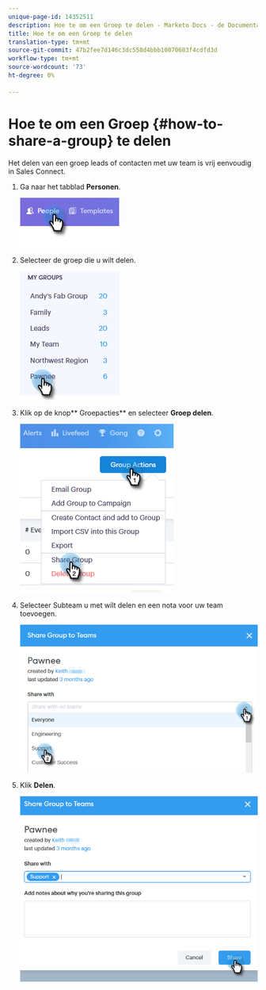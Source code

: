 ```yaml
---
unique-page-id: 14352511
description: Hoe te om een Groep te delen - Marketo Docs - de Documentatie van het Product
title: Hoe te om een Groep te delen
translation-type: tm+mt
source-git-commit: 47b2fee7d146c3dc558d4bbb10070683f4cdfd3d
workflow-type: tm+mt
source-wordcount: '73'
ht-degree: 0%

---
```



# Hoe te om een Groep {#how-to-share-a-group} te delen

Het delen van een groep leads of contacten met uw team is vrij eenvoudig in Sales Connect.

1. Ga naar het tabblad **Personen**.

   ![](assets/one-1.png)

1. Selecteer de groep die u wilt delen.

   ![](assets/two-1.png)

1. Klik op de knop** Groepacties** en selecteer **Groep delen**.

   ![](assets/three-1.png)

1. Selecteer Subteam u met wilt delen en een nota voor uw team toevoegen.

   ![](assets/four-1.png)

1. Klik **Delen**.

   ![](assets/five-1.png)

